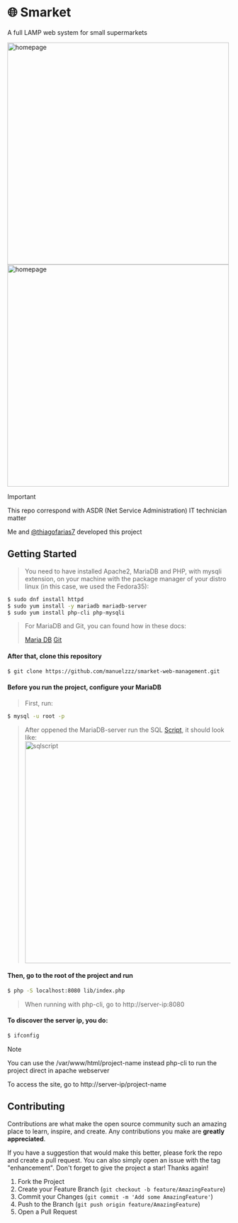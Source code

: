 # 🌐 Smarket

A full LAMP web system for small supermarkets

<img src="https://github.com/manuelzzz/smarket-web-management/assets/89389164/60ba2411-15e1-4669-b30b-a8e11c0dc1a4" alt="homepage" width="500"/> <img src="https://github.com/manuelzzz/smarket-web-management/assets/89389164/ce2cb1e4-375e-4400-ab93-65dcc47fdee7" alt="homepage" width="500"/>

> [!IMPORTANT]
> This repo correspond with ASDR (Net Service Administration) IT technician matter
>
> Me and [@thiagofarias7](https://github.com/thiagofarias7) developed this project

## Getting Started
>You need to have installed Apache2, MariaDB and PHP, with mysqli extension, on your machine with the package manager of your distro linux (in this case, we used the Fedora35):
  ```sh
  $ sudo dnf install httpd
  $ sudo yum install -y mariadb mariadb-server
  $ sudo yum install php-cli php-mysqli
  ```
>For MariaDB and Git, you can found how in these docs:
>
>[Maria DB](https://mariadb.org/download/?t=mariadb&p=mariadb&r=11.3.0&os=Linux&cpu=x86_64&pkg=tar_gz&i=systemd&m=insacom)
>[Git](https://git-scm.com/book/en/v2/Getting-Started-Installing-Git)
  #### After that, clone this repository
  ```sh
  $ git clone https://github.com/manuelzzz/smarket-web-management.git
  ```
  #### Before you run the project, configure your MariaDB
  > First, run:
  ```sh
  $ mysql -u root -p
  ```
  > After oppened the MariaDB-server run the SQL [Script](https://github.com/manuelzzz/smarket-web-management/blob/main/script_database.sql), it should look like:
  > <img src="https://github.com/manuelzzz/smarket-web-management/assets/89389164/a2a257ca-5b16-4786-9b44-b5105996e299" alt="sqlscript" width="500"/>
 
  #### Then, go to the root of the project and run
  ```sh
  $ php -S localhost:8080 lib/index.php
  ```
  > When running with php-cli, go to http://server-ip:8080
  #### To discover the server ip, you do:
  ```sh
  $ ifconfig
  ```

> [!NOTE]
> You can use the /var/www/html/project-name instead php-cli to run the project direct in apache webserver
> 
> To access the site, go to http://server-ip/project-name

## Contributing

Contributions are what make the open source community such an amazing place to learn, inspire, and create. Any contributions you make are **greatly appreciated**.

If you have a suggestion that would make this better, please fork the repo and create a pull request. You can also simply open an issue with the tag "enhancement".
Don't forget to give the project a star! Thanks again!

1. Fork the Project
2. Create your Feature Branch (`git checkout -b feature/AmazingFeature`)
3. Commit your Changes (`git commit -m 'Add some AmazingFeature'`)
4. Push to the Branch (`git push origin feature/AmazingFeature`)
5. Open a Pull Request
